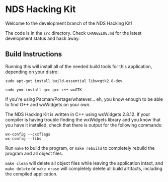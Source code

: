 # NDS Hacking Kit

Welcome to the development branch of the NDS Hacking Kit!

The code is in the ```src``` directory. Check ```CHANGELOG.md``` for the latest development status and hack away.

## Build Instructions

Running this will install all of the needed build tools for this application, depending on your distro:

    sudo apt-get install build-essential libwxgtk2.8-dev

    sudo yum install gcc gcc-c++ wxGTK

If you're using Pacman/Portage/whatever... eh, you know enough to be able to find G++ and wxWidgets on your own.

The NDS Hacking Kit is written in C++ using wxWidgets 2.8.12. If your compiler is having trouble finding the wxWidgets library and you know that you have it installed, check that there is output for the following commands:

    wx-config --cxxflags
    wx-config --libs

Run ```make``` to build the program, or ```make rebuild``` to completely rebuild the program and all object files.

```make clean``` will delete all object files while leaving the application intact, and ```make delete``` or ```make erase``` will completely delete all build artifacts, including the compiled application.

